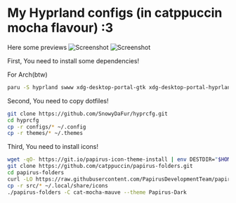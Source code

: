 # My Hyprland configs (in catppuccin mocha flavour) :3

Here some previews
![Screenshot](assets/preview1.png)
![Screenshot](assets/preview2.png)

First, You need to install some dependencies!

For Arch(btw)
```bash
paru -S hyprland swww xdg-desktop-portal-gtk xdg-desktop-portal-hyprland xdg-user-dirs kitty firefox waybar rofi-wayland dunst polkit-gnome brightnessctl sassc noto-fonts noto-fonts-cjk noto-fonts-emoji ttf-font-awesome ttf-jetbrains-mono-nerd pipewire pipewire-pulse wireplumber qt6ct qt5ct nwg-look nemo gvfs file-roller vesktop-bin oh-my-posh-bin darkly-bin hyprshot ttf-readex-pro frameworkintegration nodejs npm swappy
```

Second, You need to copy dotfiles!
```bash
git clone https://github.com/SnowyDaFur/hyprcfg.git 
cd hyprcfg
cp -r configs/* ~/.config
cp -r themes/* ~/.themes
```

Third, You need to install icons!
```bash
wget -qO- https://git.io/papirus-icon-theme-install | env DESTDIR="$HOME/.local/share/icons" sh
git clone https://github.com/catppuccin/papirus-folders.git 
cd papirus-folders
curl -LO https://raw.githubusercontent.com/PapirusDevelopmentTeam/papirus-folders/master/papirus-folders && chmod +x ./papirus-folders
cp -r src/* ~/.local/share/icons
./papirus-folders -C cat-mocha-mauve --theme Papirus-Dark
```
